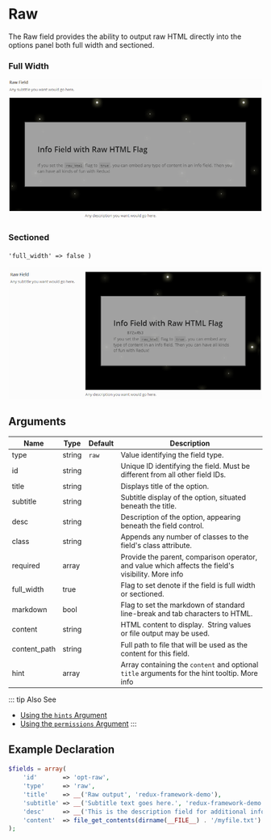# Raw

The Raw field provides the ability to output raw HTML directly into the options panel both full width and sectioned.

### Full Width
<span style="display:block;text-align:center">![](./img/raw_full_width.png)</span>

### Sectioned 
`'full_width' => false )`

<span style="display:block;text-align:center">![](./img/raw_sectioned.png)</span>

## Arguments
|Name|Type|Default|Description|
|--- |--- |--- |--- |
|type|string|`raw`|Value identifying the field type.|
|id|string||Unique ID identifying the field. Must be different from all other field IDs.|
|title|string||Displays title of the option.|
|subtitle|string||Subtitle display of the option, situated beneath the title.|
|desc|string||Description of the option, appearing beneath the field control.|
|class|string||Appends any number of classes to the field's class attribute.|
|required|array||Provide the parent, comparison operator, and value which affects the field's visibility.  More info|
|full_width|true||Flag to set denote if the field is full width or sectioned.|
|markdown|bool||Flag to set the markdown of standard line-break and tab characters to HTML.|
|content|string||HTML content to display.  String values or file output may be used.|
|content_path|string||Full path to file that will be used as the content for this field.|
|hint|array||Array containing the `content` and optional `title` arguments for the hint tooltip.  More info|

::: tip Also See
- [Using the `hints` Argument](../guide/the-hints-argument.md)
- [Using the `permissions` Argument](../guide/the-permissions-argument.md)
:::

## Example Declaration
```php
$fields = array( 
    'id'       => 'opt-raw',
    'type'     => 'raw',
    'title'    => __('Raw output', 'redux-framework-demo'),
    'subtitle' => __('Subtitle text goes here.', 'redux-framework-demo'),
    'desc'     => __('This is the description field for additional info.', 'redux-framework-demo'),
    'content'  => file_get_contents(dirname(__FILE__) . '/myfile.txt')
);
```

